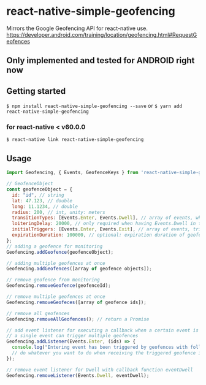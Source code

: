 # react-native-simple-geofencing
Mirrors the Google Geofencing API for react-native use.
https://developer.android.com/training/location/geofencing.html#RequestGeofences

## Only implemented and tested for ANDROID right now

## Getting started

`$ npm install react-native-simple-geofencing --save`
or
`$ yarn add react-native-simple-geofencing`

### for react-native < v60.0.0

`$ react-native link react-native-simple-geofencing`

## Usage
```javascript
import Geofencing, { Events, GeofenceKeys } from 'react-native-simple-geofencing';

// GeofenceObject
const geofenceObject = {
  id: "id", // string
  lat: 47.123, // double
  long: 11.1234, // double
  radius: 200, // int, unity: meters
  transitionTypes: [Events.Enter, Events.Dwell], // array of events, what kind of transitions to trigger
  loiteringDelay: 20000, // only required when having Events.Dwell in transitionTypes, time in MS until dwell event should      trigger
  initialTriggers: [Events.Enter, Events.Exit], // array of events, triggers when starting inside/outside of a geofence
  expirationDuration: 100000, // optional: expiration duration of geofence in MS
};
// adding a geofence for monitoring
Geofencing.addGeofence(geofenceObject);

// adding multiple geofences at once
Geofencing.addGeofences([array of geofence objects]);

// remove geofence from monitoring
Geofencing.removeGeofence(geofenceId);

// remove multiple geofences at once
Geofencing.removeGeofeces([array of geofence ids]);

// remove all geofences
Geofencing.removeAllGeofences(); // return a Promise

// add event listener for executing a callback when a certain event is triggered
// a single event can trigger multiple geofences
Geofencing.addListener(Events.Enter, (ids) => {
  console.log("Entering event has been triggered by geofences with following: ", ids);
  // do whatever you want to do when receiving the triggered geofence ids
});

// remove event listener for Dwell with callback function eventDwell
Geofencing.removeListener(Events.Dwell, eventDwell);

```
